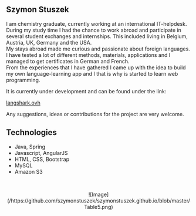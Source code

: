 ## Szymon Stuszek

I am chemistry graduate, currently working at an international IT-helpdesk. <br/>
During my study time I had the chance to work abroad and participate in several student exchanges and internships. This included living in Belgium, Austria, UK, Germany and the USA. <br/>
My stays abroad made me curious and passionate about foreign languages. I have tested a lot of different methods, materials, applications and  I managed to get certificates in German and French. <br/>
From the experiences that I have gathered I came up with the idea to build my own language-learning app and I that is why is started to learn web programming.

It is currently under development and can be found under the link: <br/>

[langshark.ovh](https://langshark.ovh) <br/>

Any suggestions, ideas or contributions for the project are very welcome. <br/>

## Technologies<br/>

- Java, Spring
- Javascript, AngularJS
- HTML, CSS, Bootstrap
- MySQL
- Amazon S3

<br/>
<p align="center">
  ![Image](/https://github.com/szymonstuszek/szymonstuszek.github.io/blob/master/Table5.png)
</p>
